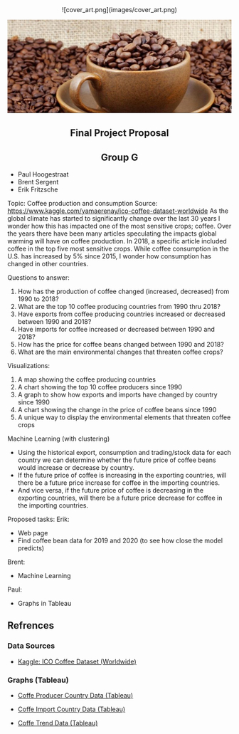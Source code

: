 <div align = "center">![cover_art.png](images/cover_art.png)</div>

![cover_art.png](images/cover_art.png)
## <b><div align = "center">Final Project Proposal</div></b>


## <b><div align = "center"> Group G</div></b>


*	Paul Hoogestraat
*	Brent Sergent
*	Erik Fritzsche

Topic: Coffee production and consumption
Source: https://www.kaggle.com/yamaerenay/ico-coffee-dataset-worldwide
As the global climate has started to significantly change over the last 30 years I wonder how this has impacted one of the most sensitive crops; coffee. Over the years there have been many articles speculating the impacts global warming will have on coffee production. In 2018, a specific article included coffee in the top five most sensitive crops. While coffee consumption in the U.S. has increased by 5% since 2015, I wonder how consumption has changed in other countries.

Questions to answer:
1.	How has the production of coffee changed (increased, decreased) from 1990 to 2018?
2.	What are the top 10 coffee producing countries from 1990 thru 2018?
3.	Have exports from coffee producing countries increased or decreased between 1990 and 2018?
4.	Have imports for coffee increased or decreased between 1990 and 2018?
5.	How has the price for coffee beans changed between 1990 and 2018?
6.	What are the main environmental changes that threaten coffee crops?

Visualizations:
1.	A map showing the coffee producing countries
2.	A chart showing the top 10 coffee producers since 1990
3.	A graph to show how exports and imports have changed by country since 1990
4.	A chart showing the change in the price of coffee beans since 1990
5.	A unique way to display the environmental elements that threaten coffee crops

Machine Learning (with clustering)
*	Using the historical export, consumption and trading/stock data for each country we can determine whether the future price of coffee beans would increase or decrease by country.
*	If the future price of coffee is increasing in the exporting countries, will there be a future price increase for coffee in the importing countries.
*	And vice versa, if the future price of coffee is decreasing in the exporting countries, will there be a future price decrease for coffee in the importing countries.

Proposed tasks:
Erik:
*	Web page
*	Find coffee bean data for 2019 and 2020 (to see how close the model predicts)

Brent:
*	Machine Learning

Paul:
*	Graphs in Tableau


## Refrences
### Data Sources

* [Kaggle: ICO Coffee Dataset (Worldwide)](https://www.kaggle.com/yamaerenay/ico-coffee-dataset-worldwide)


### Graphs (Tableau)
* [Coffe Producer Country Data (Tableau)](https://public.tableau.com/profile/paul.hoogestraat#!/vizhome/coffe_prodiuction_2021P3/Dashboard1?publish=yes)

* [Coffe Import Country Data (Tableau)](https://public.tableau.com/profile/paul.hoogestraat#!/vizhome/Coffe_Import_2021P3/CoffeImport?publish=yes	)

* [Coffe Trend Data (Tableau)](https://public.tableau.com/profile/paul.hoogestraat#!/vizhome/coffe_trendlines_2021P3/coffe?publish=yes)
